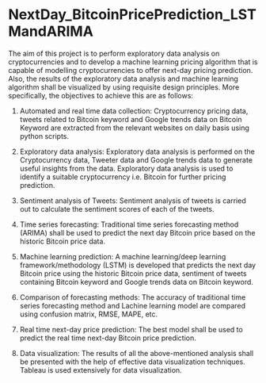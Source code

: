 # NextDay_BitcoinPricePrediction_LSTMandARIMA

The aim of this project is to perform exploratory data analysis on cryptocurrencies and to develop a machine learning pricing algorithm that is capable of modelling cryptocurrencies to offer next-day pricing prediction. Also, the results of the exploratory data analysis and machine learning algorithm shall be visualized by using requisite design principles. 
More specifically, the objectives to achieve this are as follows:

1)	Automated and real time data collection: Cryptocurrency pricing data, tweets related to Bitcoin keyword and Google trends data on Bitcoin Keyword are extracted from the relevant websites on daily basis using python scripts. 

2)	Exploratory data analysis: Exploratory data analysis is performed on the Cryptocurrency data, Tweeter data and Google trends data to generate useful insights from the data. Exploratory data analysis is used to identify a suitable cryptocurrency i.e. Bitcoin for further pricing prediction.

3)	Sentiment analysis of Tweets: Sentiment analysis of tweets is carried out to calculate the sentiment scores of each of the tweets.

4)	Time series forecasting: Traditional time series forecasting method (ARIMA) shall be used to predict the next day Bitcoin price based on the historic Bitcoin price data.

5)	Machine learning prediction: A machine learning/deep learning framework/methodology (LSTM) is developed that predicts the next day Bitcoin price using the historic Bitcoin price data, sentiment of tweets containing Bitcoin keyword and Google trends data on Bitcoin keyword.

6)	Comparison of forecasting methods: The accuracy of traditional time series forecasting method and Lachine learning model are compared using confusion matrix, RMSE, MAPE, etc.

7)	Real time next-day price prediction: The best model shall be used to predict the real time next-day Bitcoin price prediction.

8)	Data visualization: The results of all the above-mentioned analysis shall be presented with the help of effective data visualization techniques. Tableau is used extensively for data visualization.
